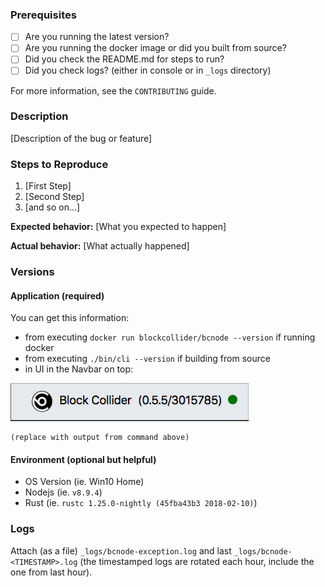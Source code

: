 ### Prerequisites

- [ ] Are you running the latest version?
- [ ] Are you running the docker image or did you built from source?
- [ ] Did you check the README.md for steps to run?
- [ ] Did you check logs? (either in console or in `_logs` directory)

For more information, see the `CONTRIBUTING` guide.

### Description

[Description of the bug or feature]

### Steps to Reproduce

1. [First Step]
2. [Second Step]
3. [and so on...]

**Expected behavior:** [What you expected to happen]

**Actual behavior:** [What actually happened]

### Versions

#### Application (required)

You can get this information:

- from executing `docker run blockcollider/bcnode --version` if running docker
- from executing `./bin/cli --version` if building from source
- in UI in the Navbar on top:

![UI version](./ui-version.png)

```
(replace with output from command above)
```

#### Environment (optional but helpful)

- OS Version (ie. Win10 Home)
- Nodejs (ie. `v8.9.4`)
- Rust (ie. `rustc 1.25.0-nightly (45fba43b3 2018-02-10)`)

### Logs

Attach (as a file) `_logs/bcnode-exception.log` and last `_logs/bcnode-<TIMESTAMP>.log` (the
timestamped logs are rotated each hour, include the one from last hour).
